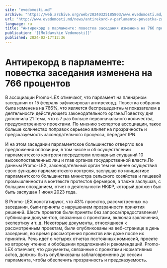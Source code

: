 ```yaml
---
site: "evedomosti.md"
archive: "https://web.archive.org/web/20240325185803/www.evedomosti.md/news/antirekord-v-parlamente-povestka-zasedaniya-izmenena-na-766"
url: "http://www.evedomosti.md/news/antirekord-v-parlamente-povestka-zasedaniya-izmenena-na-766"
language: ru
title: "Антирекорд в парламенте: повестка заседания изменена на 766 процентов"
publication: '[[Moldavskie Vedomosti]]'
published: 2024-02-17T12:36
---
```


# Антирекорд в парламенте: повестка заседания изменена на 766 процентов

В ассоциации Promo-LEX отмечают, что парламент на пленарном заседании от 15 февраля зафиксировал антирекорд. Повестка собрания была изменена на 766%, что является беспрецедентным показателем в деятельности действующего законодательного органа.Повестку дня дополнила 21 тема, что в 7 раз больше первоначального количества, предусмотренного проектами. По мнению экспертов ассоциации, такое больше количество поправок серьезно влияет на прозрачность и предсказуемость законодательного процесса, передает IPN.

И на этом заседании парламентское большинство отвергло все предложения оппозиции, в том числе и об осуществлении парламентского контроля посредством пленарных слушаний 10 высокопоставленных лиц и глав органов государственной власти.По данным Promo-LEX, законодательный орган тем не менее осуществил свою функцию парламентского контроля, заслушав по инициативе парламентского большинства министра сельского хозяйства и пищевой промышленности в контексте протестов фермеров, а также заслушав, с большим опозданием, отчет о деятельности НКФР, который должен был быть заслушан 1 июня 2023 года.

В Promo-LEX констатируют, что 43% проектов, рассмотренных на заседании, были приняты с нарушением прозрачности принятия решений. Шесть проектов были приняты без запроса/предоставления/публикации документов, связанных с проектами, включая заключения, экспертизу и т. д. Некоторые документы, относящиеся к рассмотренным проектам, были опубликованы на веб-странице в день заседания, во время рассмотрения проектов или даже после их принятия. Речь идет о четырех отчетах постоянных комиссий, проекте ко второму чтению и обобщении предложений и рекомендаций. Promo-LEX отмечает, что документы, связанные с проектами нормативных актов, должны быть опубликованы заблаговременно до сессии парламента, чтобы обеспечить прозрачность и предсказуемость.